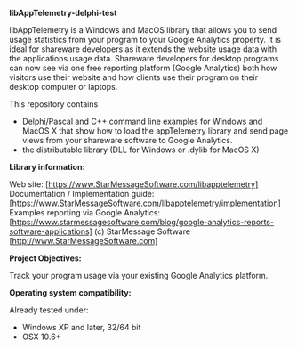 ﻿**libAppTelemetry-delphi-test**

libAppTelemetry is a Windows and MacOS library that allows you to send usage statistics from your program to your Google Analytics property.
It is ideal for shareware developers as it extends the website usage data with the applications usage data.
Shareware developers for desktop programs can now see via one free reporting platform (Google Analytics) both how visitors use their website and how clients use their program on their desktop computer or laptops.

This repository contains 
- Delphi/Pascal and C++ command line examples for Windows and MacOS X that show how to load the appTelemetry library and send page views from your shareware software to Google Analytics.
- the distributable library (DLL for Windows or .dylib for MacOS X) 

**Library information:**

Web site: [https://www.StarMessageSoftware.com/libapptelemetry]
Documentation / Implementation guide: [https://www.StarMessageSoftware.com/libapptelemetry/implementation]
Examples reporting via  Google Analytics: [https://www.starmessagesoftware.com/blog/google-analytics-reports-software-applications]
(c) StarMessage Software [http://www.StarMessageSoftware.com]
 
**Project Objectives:**

Track your program usage via your existing Google Analytics platform. 

**Operating system compatibility:**

Already tested under:
- Windows XP and later, 32/64 bit
- OSX 10.6+





